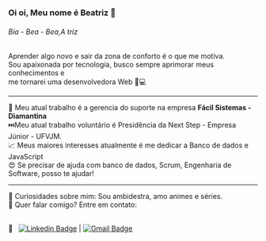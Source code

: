 ### Oi oi, Meu nome é Beatriz 👋
<h6>Bia - Bea - Bea,A triz</h6>


Aprender algo novo e sair da zona de conforto é o que me motiva.<br>
Sou apaixonada por tecnologia, busco sempre aprimorar meus conhecimentos e<br>
me tornarei uma desenvolvedora Web 💙💻<hr/>


💼 Meu atual trabalho é a gerencia do suporte na empresa **Fácil Sistemas - Diamantina**<br>
⏭️Meu atual trabalho voluntário é Presidência da Next Step - Empresa Júnior - UFVJM. <br>
📈 Meus maiores interesses atualmente é me dedicar a Banco de dados e JavaScript<br>
😍 Se precisar de ajuda com banco de dados, Scrum, Engenharia de Software, posso te ajudar! <br>
<hr/>
💬 Curiosidades sobre mim: Sou ambidestra, amo animes e séries.<br>
📧 Quer falar comigo? Entre em contato:

<br/> :email: &nbsp;  [![Linkedin Badge](https://img.shields.io/badge/-BeatrizCristinaAlcantara-blue?style=flat-square&logo=Linkedin&logoColor=white&link=https://www.linkedin.com/in/beatriz-cristina-alc%C3%A2ntara-4571ab164/)](https://www.linkedin.com/in/beatriz-cristina-alc%C3%A2ntara-4571ab164/) 
| 
[![Gmail Badge](https://img.shields.io/badge/-beatriz.cristina@ufvjm.edu.br-c14438?style=flat-square&logo=Gmail&logoColor=white&link=mailto:beatriz.cristina@ufvjm.edu.br)](mailto:beatriz.cristina@ufvjm.edu.br)

